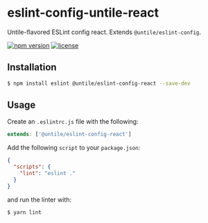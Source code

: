 # eslint-config-untile-react

Untile-flavored ESLint config react. Extends `@untile/eslint-config`.

[![npm version](https://img.shields.io/npm/v/@untile/eslint-config-react.svg?style=flat-square)](https://www.npmjs.com/package/@untile/eslint-config-react)
[![license](https://img.shields.io/badge/license-MIT-blue.svg)](https://github.com/untile/js-configs/blob/main/LICENSE)

## Installation

```sh
$ npm install eslint @untile/eslint-config-react --save-dev
```

## Usage

Create an `.eslintrc.js` file with the following:

```js
extends: ['@untile/eslint-config-react']
```

Add the following `script` to your `package.json`:

```json
{
  "scripts": {
    "lint": "eslint ."
  }
}
```

and run the linter with:

```sh
$ yarn lint
```
